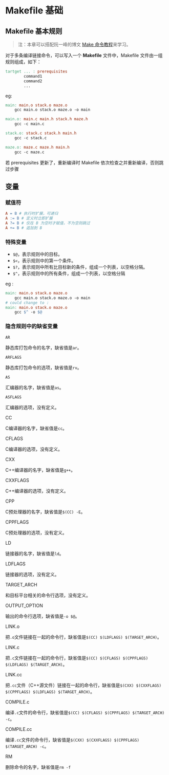 # Makefile 基础

## Makefile 基本规则

> 注：本章可以搭配阮一峰的博文 [Make 命令教程](http://www.ruanyifeng.com/blog/2015/02/make.html)来学习。

对于多条编译链接命令，可以写入一个 **Makefile** 文件中，Makefile 文件由一组规则组成，如下：

```makefile
tartget ... : prerequisites
        command1
        command2
        ...
```

eg:

```makefile
main: main.o stack.o maze.o
	gcc main.o stack.o maze.o -o main

main.o: main.c main.h stack.h maze.h
	gcc -c main.c

stack.o: stack.c stack.h main.h
	gcc -c stack.c

maze.o: maze.c maze.h main.h
	gcc -c maze.c
```

若 prerequisites 更新了，重新编译时 Makefile 依次检查之并重新编译，否则跳过步骤

## 变量

### 赋值符

```makefile
A = B # 执行时扩展，可递归
A := B # 定义时立即扩展
A ?= B # 仅在 B 为空时才赋值，不为空则跳过
A += B # 追加到 B
```

### 特殊变量

- `$@`，表示规则中的目标。
- `$<`，表示规则中的第一个条件。
- `$?`，表示规则中所有比目标新的条件，组成一个列表，以空格分隔。
- `$^`，表示规则中的所有条件，组成一个列表，以空格分隔

eg :

```makefile
main: main.o stack.o maze.o
	gcc main.o stack.o maze.o -o main
# could change to :
main: main.o stack.o maze.o
	gcc $^ -o $@
```

### 隐含规则中的缺省变量

`AR`

静态库打包命令的名字，缺省值是`ar`。

`ARFLAGS`

静态库打包命令的选项，缺省值是`rv`。

`AS`

汇编器的名字，缺省值是`as`。

`ASFLAGS`

汇编器的选项，没有定义。

CC

C编译器的名字，缺省值是`cc`。

CFLAGS

C编译器的选项，没有定义。

CXX

C++编译器的名字，缺省值是`g++`。

CXXFLAGS

C++编译器的选项，没有定义。

CPP

C预处理器的名字，缺省值是`$(CC) -E`。

CPPFLAGS

C预处理器的选项，没有定义。

LD

链接器的名字，缺省值是`ld`。

LDFLAGS

链接器的选项，没有定义。

TARGET_ARCH

和目标平台相关的命令行选项，没有定义。

OUTPUT_OPTION

输出的命令行选项，缺省值是`-o $@`。

LINK.o

把`.o`文件链接在一起的命令行，缺省值是`$(CC) $(LDFLAGS) $(TARGET_ARCH)`。

LINK.c

把`.c`文件链接在一起的命令行，缺省值是`$(CC) $(CFLAGS) $(CPPFLAGS) $(LDFLAGS) $(TARGET_ARCH)`。

LINK.cc

把`.cc`文件（C++源文件）链接在一起的命令行，缺省值是`$(CXX) $(CXXFLAGS) $(CPPFLAGS) $(LDFLAGS) $(TARGET_ARCH)`。

COMPILE.c

编译`.c`文件的命令行，缺省值是`$(CC) $(CFLAGS) $(CPPFLAGS) $(TARGET_ARCH) -c`。

COMPILE.cc

编译`.cc`文件的命令行，缺省值是`$(CXX) $(CXXFLAGS) $(CPPFLAGS) $(TARGET_ARCH) -c`。

RM

删除命令的名字，缺省值是`rm -f`

